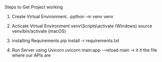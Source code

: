 Steps to Get Project working

1) Create Virtual Environment..
    python -m venv venv

2) Acticate Virtual Environment
    venv\Scripts\activate (Windows)
    source venv/bin/activate (macOS)

3) installing Requirements
    pip install -r requirements.txt

4) Run Server using Uvicorn
    uvicorn main:app --reload
    main -> it it the file where our APIs are
